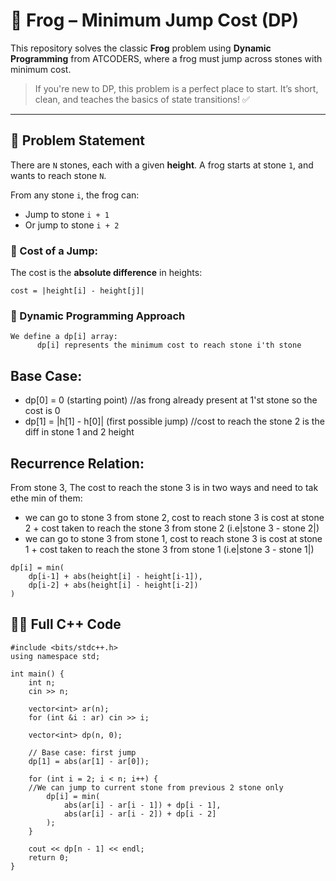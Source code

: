 # 🐸 Frog  – Minimum Jump Cost (DP)

This repository solves the classic **Frog** problem using **Dynamic Programming** from ATCODERS, where a frog must jump across stones with minimum cost.
> If you're new to DP, this problem is a perfect place to start. It’s short, clean, and teaches the basics of state transitions! ✅
---

## 📘 Problem Statement
 
There are `N` stones, each with a given **height**. A frog starts at stone `1`, and wants to reach stone `N`.

From any stone `i`, the frog can:
- Jump to stone `i + 1`
- Or jump to stone `i + 2`

### 💸 Cost of a Jump:
The cost is the **absolute difference** in heights:
```plaintext
cost = |height[i] - height[j]|
```
### 🧠 Dynamic Programming Approach
```
We define a dp[i] array:
      dp[i] represents the minimum cost to reach stone i'th stone
```
## Base Case:
- dp[0] = 0 (starting point)          //as frong already present at 1'st stone so the cost is 0
- dp[1] = |h[1] - h[0]|   (first possible jump)     //cost to reach the stone 2 is the diff in stone 1 and 2 height

## Recurrence Relation:
From stone 3,
The cost to reach the stone 3 is in two ways and need to tak ethe min of them:
- we can go to stone 3 from stone 2, cost to reach stone 3 is cost at stone 2 + cost taken to reach the stone 3 from stone 2 (i.e|stone 3 - stone 2|)
- we can go to stone 3 from stone 1, cost to reach stone 3 is cost at stone 1 + cost taken to reach the stone 3 from stone 1 (i.e|stone 3 - stone 1|)

```
dp[i] = min(
    dp[i-1] + abs(height[i] - height[i-1]),
    dp[i-2] + abs(height[i] - height[i-2])
)
```
## 🧑‍💻 Full C++ Code
```
#include <bits/stdc++.h>
using namespace std;

int main() {
    int n;
    cin >> n;

    vector<int> ar(n);
    for (int &i : ar) cin >> i;

    vector<int> dp(n, 0);

    // Base case: first jump
    dp[1] = abs(ar[1] - ar[0]);

    for (int i = 2; i < n; i++) {
    //We can jump to current stone from previous 2 stone only
        dp[i] = min(
            abs(ar[i] - ar[i - 1]) + dp[i - 1],
            abs(ar[i] - ar[i - 2]) + dp[i - 2]
        );
    }

    cout << dp[n - 1] << endl;
    return 0;
}
```


